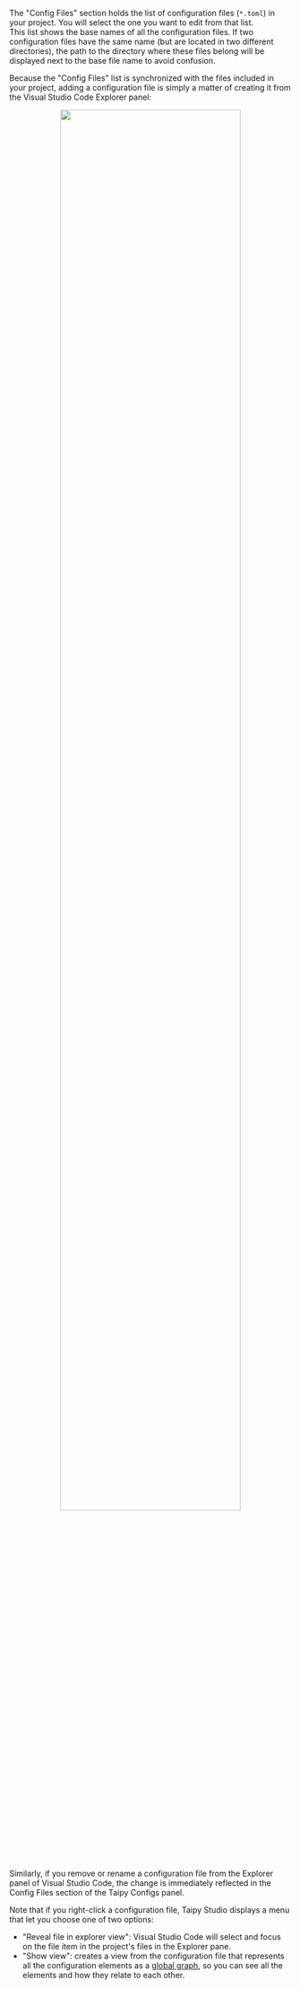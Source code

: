 The "Config Files" section holds the list of configuration files (`*.toml`) in your
project. You will select the one you want to edit from that list.<br/>
This list shows the base names of all the configuration files. If two configuration files
have the same name (but are located in two different directories), the path to the directory
where these files belong will be displayed next to the base file name to avoid
confusion.

Because the "Config Files" list is synchronized with the files included in your project,
adding a configuration file is simply a matter of creating it from the Visual Studio
Code Explorer panel:

<p align="center">
  <img src="../../images/config_init.gif" width=80%>
</p>

Similarly, if you remove or rename a configuration file from the Explorer panel of Visual
Studio Code, the change is immediately reflected in the Config Files section of the
Taipy Configs panel.

Note that if you right-click a configuration file, Taipy Studio displays a menu that
let you choose one of two options:

- "Reveal file in explorer view": Visual Studio Code will select and focus on the file
    item in the project's files in the Explorer pane.
- "Show view": creates a view from the configuration file that represents all the
    configuration elements as a [global graph](graphview.md), so you can see
    all the elements and how they relate to each other.
